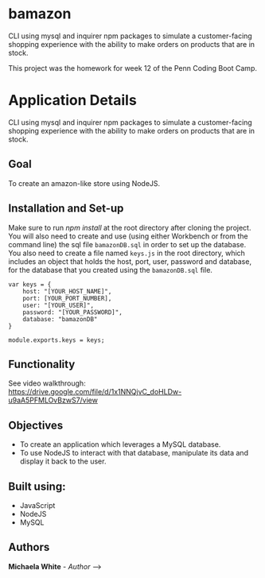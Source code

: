 # bamazon

CLI using mysql and inquirer npm packages to simulate a customer-facing shopping experience with the ability to make orders on products that are in stock.

This project was the homework for week 12 of the Penn Coding Boot Camp.

# Application Details

CLI using mysql and inquirer npm packages to simulate a customer-facing shopping experience with the ability to make orders on products that are in stock.

## Goal
To create an amazon-like store using NodeJS.

## Installation and Set-up
Make sure to run *npm install* at the root directory after cloning the project. You will also need to create and use (using either Workbench or from the command line) the sql file `bamazonDB.sql` in order to set up the database.
You also need to create a file named `keys.js` in the root directory, which includes an object that holds the host, port, user, password and database, for the database that you created using the `bamazonDB.sql` file.

```
var keys = {
    host: "[YOUR_HOST_NAME]",
    port: [YOUR_PORT_NUMBER],
    user: "[YOUR_USER]",
    password: "[YOUR_PASSWORD]",
    database: "bamazonDB"
}

module.exports.keys = keys;
```

## Functionality
See video walkthrough: https://drive.google.com/file/d/1x1NNQjvC_doHLDw-u9aA5PFMLOvBzwS7/view

## Objectives
* To create an application which leverages a MySQL database.
* To use NodeJS to interact with that database, manipulate its data and display it back to the user.

## Built using:
* JavaScript
* NodeJS
* MySQL

## Authors
**Michaela White** - *Author* -->
